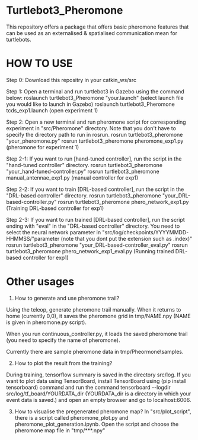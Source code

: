 # Turtlebot3_Pheromone
This repository offers a package that offers basic pheromone features that can be used as an externalised &amp; spatialised communication mean for turtlebots.

# HOW TO USE

Step 0: Download this repositry in your catkin_ws/src


Step 1: Open a terminal and run turtlebot3 in Gazebo using the command below:
roslaunch turtlebot3_Pheromone "your.launch" (select launch file you would like to launch in Gazebo)
roslaunch turtlebot3_Pheromone tcds_exp1.launch (open experiment 1)

Step 2: Open a new terminal and run pheromone script for corresponding experiment in "src/Pheromone" directory. Note that you don't have to specify the directory path to run in rosrun. 
rosrun turtlebot3_pheromone "your_pheromone.py"
rosrun turtlebot3_pheromone pheromone_exp1.py (pheromone for experiment 1)


Step 2-1: If you want to run [hand-tuned controller], run the script in the "hand-tuned controller" directory. 
rosrun turtlebot3_pheromone "your_hand-tuned-controller.py"
rosrun turtlebot3_pheromone manual_antennae_exp1.py (manual controller for exp1)


Step 2-2: If you want to train [DRL-based controller], run the script in the "DRL-based controller" directory.
rosrun turtlebot3_pheromone "your_DRL-based-controller.py"
rosrun turtlebot3_pheromone phero_network_exp1.py (Training DRL-based controller for exp1)

Step 2-3: If you want to run trained [DRL-based controller], run the script ending with "eval" in the "DRL-based controller" directory. You need to select the neural network parameter in "src/log/checkpoints/YYYYMMDD-HHMMSS/"parameter (note that you dont put the extension such as .index)"
rosrun turtlebot3_pheromone "your_DRL-based-controller_eval.py"
rosrun turtlebot3_pheromone phero_network_exp1_eval.py (Running trained DRL-based controller for exp1)



# Other usages

1. How to generate and use pheromone trail?

Using the teleop, generate pheromone trail manually. When it returns to home (currently 0,0), it saves the pheromone grid in tmp/NAME.npy (NAME is given in pheromone.py script).

When you run continuous_controller.py, it loads the saved pheromone trail (you need to specify the name of pheromone).

Currently there are sample pheromone data in tmp/Pheormone\samples.

2. How to plot the result from the training? 

During training, tensorflow summary is saved in the directory src/log. If you want to plot data using TensorBoard, install TensorBoard using (pip install tensorboard) command and run the command tensorboard --logdir src/log/tf_board/YOURDATA_dir (YOURDATA_dir is a directory in which your event data is saved.) and open an empty browser and go to localhost:6006. 

3. How to visualise the pregenerated pheromone map?
In "src/plot_script", there is a script called pheromone_plot.py and pheromone_plot_generation.ipynb. Open the script and choose the pheromone map file in "tmp/***.npy"
